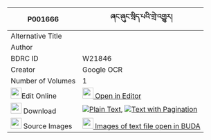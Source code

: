 |P001666|ཞང་ཞུང་སྲིད་པའི་གྲེ་འགྱུར། 
| --- | --- 
|Alternative Title |
|Author | 
|BDRC ID | W21846
|Creator | Google OCR
|Number of Volumes| 1
|<img width="25" src="https://img.icons8.com/color/25/000000/edit-property.png">Edit Online| [<img width="25" src="https://avatars.githubusercontent.com/u/45091458?s=200&v=4"> Open in Editor](http://editor.openpecha.org/P001666)
|<img width="25" src="https://img.icons8.com/fluent/48/000000/download-2.png"/>  Download | [![](https://img.icons8.com/color/20/000000/txt.png)Plain Text](https://github.com/Openpecha/P001666/releases/download/v2/shyangshyung_sipa_i_dregyur_plain_P001666.zip), [![](https://img.icons8.com/color/20/000000/txt.png)Text with Pagination](https://github.com/Openpecha/P001666/releases/download/v2/shyangshyung_sipa_i_dregyur_pages_P001666.zip)
|<img width="25" src="https://img.icons8.com/plasticine/100/000000/pictures-folder.png"/>  Source Images | [<img width="25" src="https://library.bdrc.io/icons/BUDA-small.svg"> Images of text file open in BUDA](https://library.bdrc.io/show/bdr:W21846)